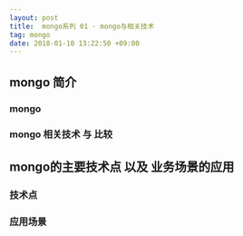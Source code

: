 ```yaml
---
layout: post
title:  mongo系列 01 - mongo与相关技术
tag: mongo
date: 2018-01-10 13:22:50 +09:00
---
```



## mongo 简介

### mongo


### mongo 相关技术 与 比较


## mongo的主要技术点 以及 业务场景的应用


### 技术点


### 应用场景

